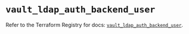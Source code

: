 # `vault_ldap_auth_backend_user`

Refer to the Terraform Registry for docs: [`vault_ldap_auth_backend_user`](https://registry.terraform.io/providers/hashicorp/vault/3.25.0/docs/resources/ldap_auth_backend_user).
